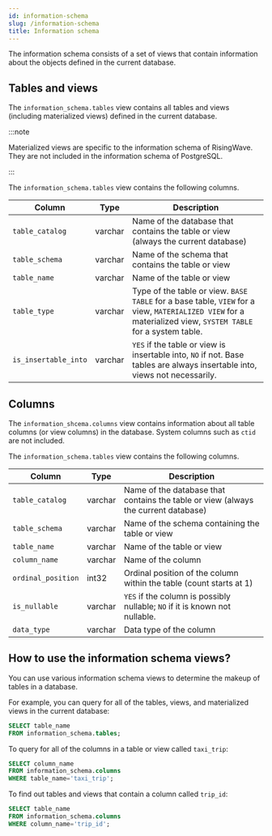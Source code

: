 ```yaml
---
id: information-schema
slug: /information-schema
title: Information schema
---
```


The information schema consists of a set of views that contain information about the objects defined in the current database.

## Tables and views

The  `information_schema.tables` view contains all tables and views (including materialized views) defined in the current database.

:::note

Materialized views are specific to the information schema of RisingWave. They are not included in the information schema of PostgreSQL.

:::

The `information_schema.tables` view contains the following columns.

|Column|Type|Description|
|---|---|---|
|`table_catalog`|varchar|Name of the database that contains the table or view (always the current database) |
|`table_schema` |varchar| Name of the schema that contains the table or view|
|`table_name` | varchar|Name of the table or view|
|`table_type` | varchar| Type of the table or view. `BASE TABLE` for a base table, `VIEW` for a view, `MATERIALIZED VIEW` for a materialized view, `SYSTEM TABLE` for a system table.|
|`is_insertable_into`|varchar|`YES` if the table or view is insertable into, `NO` if not. Base tables are always insertable into, views not necessarily.|

## Columns

The `information_shcema.columns` view contains information about all table columns (or view columns) in the database. System columns such as `ctid` are not included.

The `information_schema.tables` view contains the following columns.

|Column|Type|Description|
|---|---|---|
|`table_catalog`|varchar| Name of the database that contains the table or view (always the current database)|
|`table_schema` |varchar| Name of the schema containing the table or view|
|`table_name` | varchar| Name of the table or view|
|`column_name` | varchar| Name of the column|
|`ordinal_position`|int32| Ordinal position of the column within the table (count starts at 1)|
|`is_nullable` | varchar| `YES` if the column is possibly nullable; `NO` if it is known not nullable.|
|`data_type` | varchar| Data type of the column|

## How to use the information schema views?

You can use various information schema views to determine the makeup of tables in a database. 

For example, you can query for all of the tables, views, and materialized views in the current database:

```sql
SELECT table_name
FROM information_schema.tables;
```

To query for all of the columns in a table or view called `taxi_trip`:

```sql
SELECT column_name
FROM information_schema.columns
WHERE table_name='taxi_trip';
```

To find out tables and views that contain a column called `trip_id`:

```sql
SELECT table_name
FROM information_schema.columns
WHERE column_name='trip_id';
```


